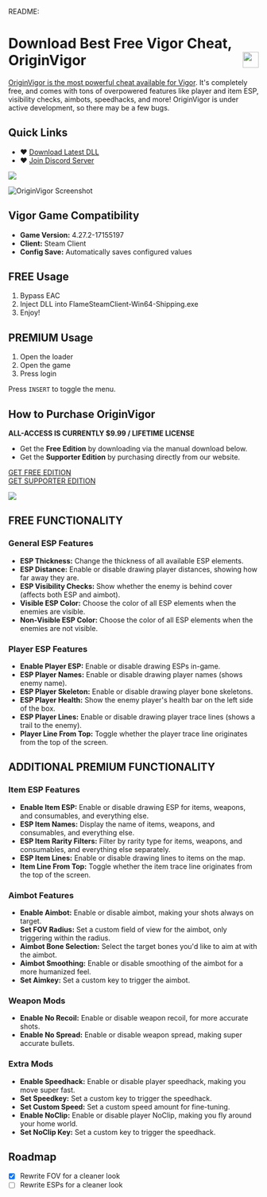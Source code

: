 README:
# Download Best Free Vigor Cheat, OriginVigor <a href="https://www.unknowncheats.me/forum/other-fps-games/667423-originvigor-free-public-wallhacks-esp-vigor.html"><img align="right" src="https://i.gyazo.com/7e7b0b3f8bd20565233fe2f3fb08d250.png" width="32" height="32"></a>
[OriginVigor is the most powerful cheat available for Vigor](https://getos.me/). It's completely free, and comes with tons of overpowered features like player and item ESP, visibility checks, aimbots, speedhacks, and more! OriginVigor is under active development, so there may be a few bugs.

## Quick Links
- ♥ [Download Latest DLL](https://github.com/Wimberton/OriginVigor-Public/releases/tag/Release)
- ♥ [Join Discord Server](https://discord.gg/originsoftware)

<img align="center" src="https://i.gyazo.com/3a89405c73b7c5b1eed730ad8cc95e47.png" width="auto" height="auto">

![OriginVigor Screenshot](https://i.gyazo.com/c8db19cd70aa184060f11f9d3abb2868.jpg)

## Vigor Game Compatibility
- **Game Version:** 4.27.2-17155197
- **Client:** Steam Client
- **Config Save:** Automatically saves configured values

## FREE Usage
1. Bypass EAC
2. Inject DLL into FlameSteamClient-Win64-Shipping.exe
3. Enjoy!

## PREMIUM Usage
1. Open the loader
2. Open the game
3. Press login

Press `INSERT` to toggle the menu.

## How to Purchase OriginVigor
**ALL-ACCESS IS CURRENTLY $9.99 / LIFETIME LICENSE**

- Get the **Free Edition** by downloading via the manual download below.
- Get the **Supporter Edition** by purchasing directly from our website.

[GET FREE EDITION](https://getos.me/signin)  
[GET SUPPORTER EDITION](https://getos.me/signin)

<img align="center" src="https://i.gyazo.com/a31227e25a080e65054a4737a4baa6e1.png" width="auto" height="auto">

## FREE FUNCTIONALITY

### General ESP Features
- **ESP Thickness:** Change the thickness of all available ESP elements.
- **ESP Distance:** Enable or disable drawing player distances, showing how far away they are.
- **ESP Visibility Checks:** Show whether the enemy is behind cover (affects both ESP and aimbot).
- **Visible ESP Color:** Choose the color of all ESP elements when the enemies are visible.
- **Non-Visible ESP Color:** Choose the color of all ESP elements when the enemies are not visible.

### Player ESP Features
- **Enable Player ESP:** Enable or disable drawing ESPs in-game.
- **ESP Player Names:** Enable or disable drawing player names (shows enemy name).
- **ESP Player Skeleton:** Enable or disable drawing player bone skeletons.
- **ESP Player Health:** Show the enemy player's health bar on the left side of the box.
- **ESP Player Lines:** Enable or disable drawing player trace lines (shows a trail to the enemy).
- **Player Line From Top:** Toggle whether the player trace line originates from the top of the screen.

## ADDITIONAL  PREMIUM FUNCTIONALITY

### Item ESP Features
- **Enable Item ESP:** Enable or disable drawing ESP for items, weapons, and consumables, and everything else.
- **ESP Item Names:** Display the name of items, weapons, and consumables, and everything else.
- **ESP Item Rarity Filters:** Filter by rarity type for items, weapons, and consumables, and everything else separately.
- **ESP Item Lines:** Enable or disable drawing lines to items on the map.
- **Item Line From Top:** Toggle whether the item trace line originates from the top of the screen.

### Aimbot Features
- **Enable Aimbot:** Enable or disable aimbot, making your shots always on target.
- **Set FOV Radius:** Set a custom field of view for the aimbot, only triggering within the radius.
- **Aimbot Bone Selection:** Select the target bones you'd like to aim at with the aimbot.
- **Aimbot Smoothing:** Enable or disable smoothing of the aimbot for a more humanized feel.
- **Set Aimkey:** Set a custom key to trigger the aimbot.

### Weapon Mods
- **Enable No Recoil:** Enable or disable weapon recoil, for more accurate shots.
- **Enable No Spread:** Enable or disable weapon spread, making super accurate bullets.

### Extra Mods
- **Enable Speedhack:** Enable or disable player speedhack, making you move super fast.
- **Set Speedkey:** Set a custom key to trigger the speedhack.
- **Set Custom Speed:** Set a custom speed amount for fine-tuning.
- **Enable NoClip:** Enable or disable player NoClip, making you fly around your home world.
- **Set NoClip Key:** Set a custom key to trigger the speedhack.

## Roadmap
- [x] Rewrite FOV for a cleaner look
- [ ] Rewrite ESPs for a cleaner look
